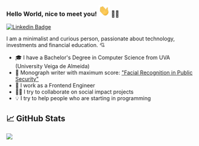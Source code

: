 ### Hello World, nice to meet you! <img src="https://raw.githubusercontent.com/thiagobonisoficial/thiagobonisoficial/master/wave.gif" width="30px"> 👨‍🚀

[![Linkedin Badge](https://img.shields.io/badge/-Thiago%20Saud-6633cc?style=flat-square&logo=Linkedin&logoColor=white&link=https://www.linkedin.com/in/thiagosaud)](https://www.linkedin.com/in/thiagosaud/)

I am a minimalist and curious person, passionate about technology, investments and financial education. :cupid:

- 🎓 I have a Bachelor's Degree in Computer Science from UVA (University Veiga de Almeida)
- 📜 Monograph writer with maximum score: ["Facial Recognition in Public Security"](https://github.com/thiagosaud/facerecognition-prototype)
- 💼 I work as a Frontend Engineer
- ✊🏽 I try to collaborate on social impact projects
- 💡 I try to help people who are starting in programming

## &#x1f4c8; GitHub Stats
<p>
  <img align="center" src="https://github-readme-stats-sigma-five.vercel.app/api/top-langs/?username=thiagosaud&layout=compact&theme=vue-dark" />
</p>
